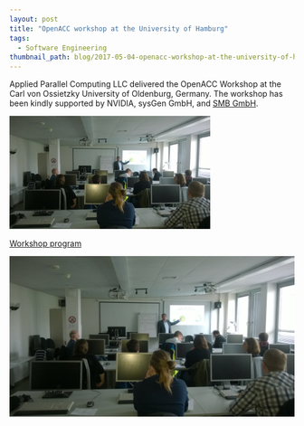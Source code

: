 ```yaml
---
layout: post
title: "OpenACC workshop at the University of Hamburg"
tags:
  - Software Engineering
thumbnail_path: blog/2017-05-04-openacc-workshop-at-the-university-of-hamburg/Hamburg_02.jpg
---
```


Applied Parallel Computing LLC delivered the OpenACC Workshop at the Carl von Ossietzky University of Oldenburg, Germany. The workshop has been kindly supported by NVIDIA, sysGen GmbH, and [SMB GmbH](http://smb-net.de/).

![alt text](\assets\img\blog\2017-05-04-openacc-workshop-at-the-university-of-hamburg\Hamburg_02.jpg "Logo Title Text 1")

[Workshop program](\assets\img\blog\2017-05-04-openacc-workshop-at-the-university-of-hamburg\hamburg_openacc.pdf)

![alt text](\assets\img\blog\2017-05-04-openacc-workshop-at-the-university-of-hamburg\Hamburg_01.jpg "Logo Title Text 1")
